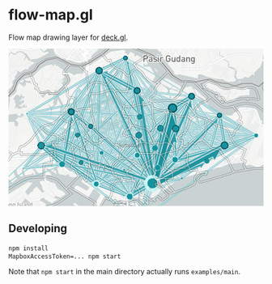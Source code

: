 # flow-map.gl

Flow map drawing layer for [deck.gl](http://uber.github.io/deck.gl).

<img src="./doc/sg.png" width="700" />

## Developing

    npm install
    MapboxAccessToken=... npm start

Note that `npm start` in the main directory actually runs `examples/main`.
